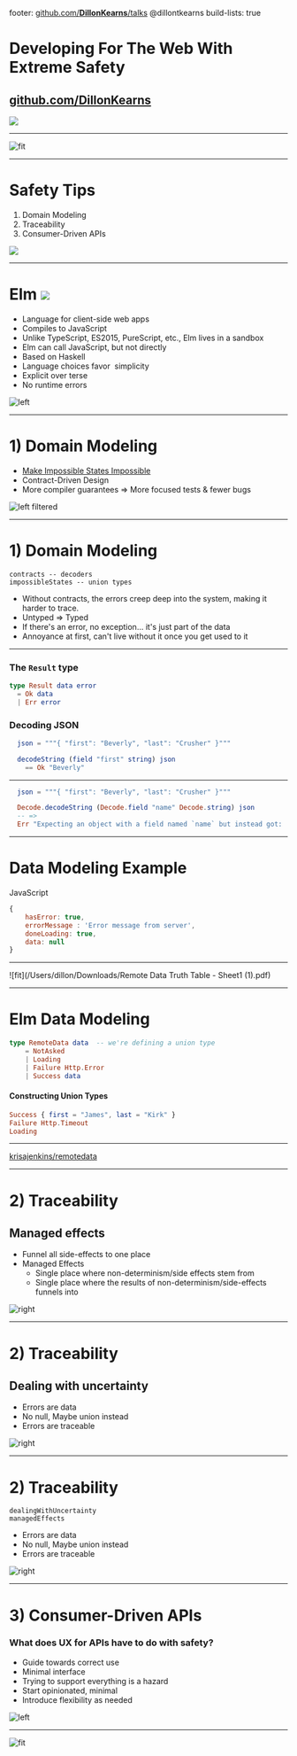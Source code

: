 footer: [github.com/**DillonKearns**/talks](http://github.com/dillonkearns/talks) @dillontkearns
build-lists: true

# Developing For The Web With Extreme Safety

<!-- ## **Dillon Kearns** -->

## [github.com/**DillonKearns**](http://github.com/dillonkearns)

![](climbing.jpg)

---

![fit](modern-agile.jpg)

---

# **Safety Tips**

1. Domain Modeling
1. Traceability
1. Consumer-Driven APIs

![](climbing-gear.jpg)

---

# Elm ![](https://upload.wikimedia.org/wikipedia/commons/f/f3/Elm_logo.svg)

* Language for client-side web apps
* Compiles to JavaScript
* Unlike TypeScript, ES2015, PureScript, etc., Elm lives in a sandbox
* Elm can call JavaScript, but not directly
* Based on Haskell
* Language choices favor  simplicity
* Explicit over terse
* No runtime errors

![left](/Users/dillon/Downloads/IMG_4262.JPG)

---

# 1) **Domain Modeling**

* [Make Impossible States Impossible](https://www.youtube.com/watch?v=IcgmSRJHu_8)
* Contract-Driven Design
* More compiler guarantees =>
  More focused tests & fewer bugs

![left filtered](climbing-gear2.jpg)

---

# 1) **Domain Modeling**

```elm, [.highlight: 1]
contracts -- decoders
impossibleStates -- union types
```

* Without contracts, the errors creep deep into the system, making it harder to trace.
* Untyped => Typed
* If there's an error, no exception... it's just part of the data
* Annoyance at first, can't live without it once you get used to it

---

### The `Result` type

```elm
type Result data error
  = Ok data
  | Err error
```

### Decoding JSON

```elm
  json = """{ "first": "Beverly", "last": "Crusher" }"""

  decodeString (field "first" string) json
    == Ok "Beverly"
```

---

```elm
  json = """{ "first": "Beverly", "last": "Crusher" }"""

  Decode.decodeString (Decode.field "name" Decode.string) json
  -- =>
  Err "Expecting an object with a field named `name` but instead got: ..."
```

---

# **Data Modeling Example**

JavaScript

```javascript
{
    hasError: true,
    errorMessage : 'Error message from server',
    doneLoading: true,
    data: null
}
```

---

![fit](/Users/dillon/Downloads/Remote Data Truth Table - Sheet1 \(1\).pdf)

---

# Elm Data Modeling

```elm
type RemoteData data  -- we're defining a union type
    = NotAsked
    | Loading
    | Failure Http.Error
    | Success data
```

#### Constructing Union Types

```elm
Success { first = "James", last = "Kirk" }
Failure Http.Timeout
Loading
```

---

[krisajenkins/remotedata](http://package.elm-lang.org/packages/krisajenkins/remotedata/latest)

---

# 2) **Traceability**

## Managed effects

* Funnel all side-effects to one place
* Managed Effects
  * Single place where non-determinism/side effects stem from
  * Single place where the results of non-determinism/side-effects funnels into

![right ](13.jpg)

---

# 2) **Traceability**

## Dealing with uncertainty

* Errors are data
* No null, Maybe union instead
* Errors are traceable

![right ](13.jpg)

---

# 2) **Traceability**

```elm, [.highlight: 1]
dealingWithUncertainty
managedEffects
```

* Errors are data
* No null, Maybe union instead
* Errors are traceable

![right ](13.jpg)

---

# 3) **Consumer-Driven APIs**

### What does UX for APIs have to do with safety?

* Guide towards correct use
* Minimal interface
* Trying to support everything is a hazard
* Start opinionated, minimal
* Introduce flexibility as needed

![left ](2.jpg)

---

![fit](elm-architecture.jpeg)
